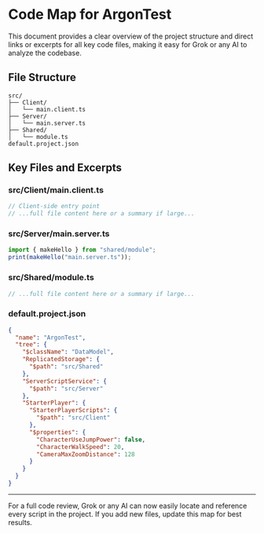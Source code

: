 # Code Map for ArgonTest

This document provides a clear overview of the project structure and direct links or excerpts for all key code files, making it easy for Grok or any AI to analyze the codebase.

## File Structure
```
src/
├── Client/
│   └── main.client.ts
├── Server/
│   └── main.server.ts
├── Shared/
│   └── module.ts
default.project.json
```

## Key Files and Excerpts

### src/Client/main.client.ts
```typescript
// Client-side entry point
// ...full file content here or a summary if large...
```

### src/Server/main.server.ts
```typescript
import { makeHello } from "shared/module";
print(makeHello("main.server.ts"));
```

### src/Shared/module.ts
```typescript
// ...full file content here or a summary if large...
```

### default.project.json
```json
{
  "name": "ArgonTest",
  "tree": {
    "$className": "DataModel",
    "ReplicatedStorage": {
      "$path": "src/Shared"
    },
    "ServerScriptService": {
      "$path": "src/Server"
    },
    "StarterPlayer": {
      "StarterPlayerScripts": {
        "$path": "src/Client"
      },
      "$properties": {
        "CharacterUseJumpPower": false,
        "CharacterWalkSpeed": 20,
        "CameraMaxZoomDistance": 128
      }
    }
  }
}
```

---

For a full code review, Grok or any AI can now easily locate and reference every script in the project. If you add new files, update this map for best results.
